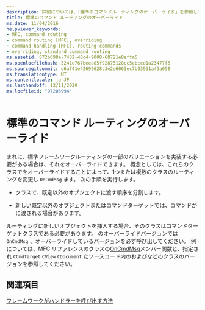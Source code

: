 ```yaml
---
description: 詳細については、「標準のコマンドルーティングのオーバーライド」を参照してください。
title: 標準のコマンド ルーティングのオーバーライド
ms.date: 11/04/2016
helpviewer_keywords:
- MFC, command routing
- command routing [MFC], overriding
- command handling [MFC], routing commands
- overriding, standard command routing
ms.assetid: 872b698a-7432-40c4-9008-68721e8effa5
ms.openlocfilehash: 5241e767beee85f92875128cc5ebccd1a23477f5
ms.sourcegitcommit: d6af41e42699628c3e2e6063ec7b03931a49a098
ms.translationtype: MT
ms.contentlocale: ja-JP
ms.lasthandoff: 12/11/2020
ms.locfileid: "97205994"
---
```

# <a name="overriding-the-standard-command-routing"></a>標準のコマンド ルーティングのオーバーライド

まれに、標準フレームワークルーティングの一部のバリエーションを実装する必要がある場合は、それをオーバーライドできます。 概念としては、これらのクラスでをオーバーライドすることによって、1つまたは複数のクラスのルーティングを変更し `OnCmdMsg` ます。 次の手順を実行します。

- クラスで、既定以外のオブジェクトに渡す順序を分割します。

- 新しい既定以外のオブジェクトまたはコマンドターゲットでは、コマンドがに渡される場合があります。

ルーティングに新しいオブジェクトを挿入する場合、そのクラスはコマンドターゲットクラスである必要があります。 のオーバーライドバージョンでは `OnCmdMsg` 、オーバーライドしているバージョンを必ず呼び出してください。 例については、MFC リファレンスのクラスの[OnCmdMsg](reference/ccmdtarget-class.md#oncmdmsg)メンバー関数と、指定され `CCmdTarget`  `CView` `CDocument` たソースコード内のおよびなどのクラスのバージョンを参照してください。

## <a name="see-also"></a>関連項目

[フレームワークがハンドラーを呼び出す方法](how-the-framework-calls-a-handler.md)
